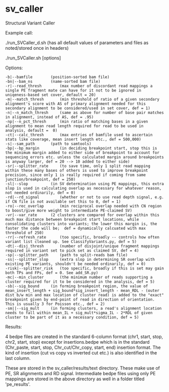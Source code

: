# sv_caller
Structural Variant Caller

Example call:

./run_SVCaller_d.sh (has all default values of parameters and files as noted/stored once in headers)

./run_SVCaller.sh [options]

Options:

    -b|--bamfile 		(position-sorted bam file)
    -bn|--bam_ns 		(name-sorted bam file)
    -r|--read_thresh 		(max number of discordant read mappings a single PE fragment mate can have for it not to be ignored in uniqeness-based set cover, default = 20)
    -m|--match_thresh 		(min threshold of ratio of a given secondary alignment's score with AS of primary alignment needed for this secondary alignment to be considered/used in set cover, def = 1)
    -n|--n_match_thresh 	(same as above for number of base pair matches in alignment, instead of AS, def = .95) 
    -np|--n_pct_thresh 		(min ratio of matching bases in a given alignment to mean read length required for read to be used in analysis, default =  0)
    -ct|--calc_thresh 		(max entries of bamfile used to ascertain stats like coverage, mean insert length etc., def = 500,000)	
    -s|--sam_path 		(path to samtools)
    -bp|--bp_margin 		(in deciding breakpoint start, stop this is the minimum margin added to either side of breakpoint to account for sequencing errors etc. unless the calculated margin around breakpoints is anyway larger, def = 20 --> 10 added to either side)
    -sr|--splitter_rate		(to save time, only 1 split read mapping within these many bases of others is used to improve breakpoint precision, since only 1 is really required if coming from same junction/breakpoint, def = 250)
    -sl|--slop 			(in SV determination using PE mappings, this extra slop is used in calculating overlap as necessary for whatever reason, not needed ordinarily, def = 0)
    -rd|--rd_signal 		(whether or not to use read depth signal, e.g. if CN file is not available set this to 0, def = 1)
    -ro|--rec_overlap		(min reciprocal overlap needed with CN region to boost/give more weight to intermediate PE-claimed SV)
    -vr|--var_rate		(2 clusters are compared for overlap within this much max distance between breakpoint start locations, while consolidating clusters into variants; the lower this margin is, the faster the code will be;  def = dynamically calcuated with max threshold of 250)
    -rr|--refresh_rate	 	(too specific, broadly -- controls how often variant list cleaned up. See ClassifyVariants.py, def = 5)	
    -dt|--disj_thresh		(number of disjoint/unique fragment mappings required in variant set to pick set as claimed SV, def = 4)
    -sp|--splitter_path		(path to split-reads bam file)
    -ss|--splitter_slop		(extra slop in determining SR overlap with existing PE variants, shouldn't be needed ordinarily, def = 0)
    -risk|--splitter_risk	(too specific, broadly if this is set may gain both TPs and FPs, def = 0. See add_SR.py)
    -mc|--min_cluster		(the minimum number of reads supporting a cluster required for it to be considered in the analysis, def = 5) 	
    -sb|--sig_bound		(in forming breakpoint region, the value of mean_insert_length + sig_bound*sig_insert_length - mean_RDL - (outer dist b/w min and max location of cluster read) is added to the "exact" breakpoint given by end-point of read in direction of orientation. This is usually 3 for Poisson etc., def = 2)
    -sm||--sig_mult		(in forming clusters, a read's alignment location needs to fall within mean_IL + sig_mult*sigma_IL - 2*RDL of given cluster to be part of it as a necessary condition, def = 5)

Results:

4 bedpe files are created in the standard 6-column format (chr1, start, stop, chr2, start, stop) except for insertions.bedpe which is in the standard (Chr_paste, start, stop, Chr_cut/Chr_copy, start, end) insertion format. The kind of insertion (cut vs copy vs inverted cut etc.) is also identified in the last column.

These are stored in the sv_caller/results/text directory. These make use of PE, SR alignments and RD signal. Intermediate bedpe files using only PE mappings are stored in the above directory as well in a folder titled 'pe_results'.
